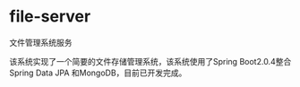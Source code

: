 # file-server
文件管理系统服务

该系统实现了一个简要的文件存储管理系统，该系统使用了Spring Boot2.0.4整合Spring Data JPA 和MongoDB，目前已开发完成。
